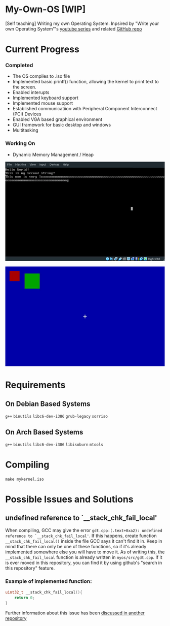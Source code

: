 # My-Own-OS [WIP]

[Self teaching] Writing my own Operating System. Inpsired by "Write your own Operating System"'s [youtube series](https://www.youtube.com/watch?v=1rnA6wpF0o4&list=PLHh55M_Kq4OApWScZyPl5HhgsTJS9MZ6M) and related [GitHub repo](https://github.com/AlgorithMan-de/wyoos)

# Current Progress

### Completed

- The OS compiles to .iso file
- Implemented basic printf() function, allowing the kernel to print text to the screen. 
- Enabled interupts
- Implemented keyboard support
- Implemented mouse support
- Established communicatiion with Peripheral Component Interconnect (PCI) Devices
- Enabled VGA based graphical environment
- GUI framework for basic desktop and windows
- Multitasking

### Working On

- Dynamic Memory Management / Heap

![](./Assets/demo.gif)

![](./Assets/demo2.gif)

# Requirements 

## On Debian Based Systems

``g++``
``binutils``
``libc6-dev-i386``
``grub-legacy``
``xorriso``

## On Arch Based Systems

``g++``
``binutils``
``libc6-dev-i386``
``libisoburn``
``mtools``

# Compiling

``make mykernel.iso``

# Possible Issues and Solutions

## undefined reference to `__stack_chk_fail_local'
When compiling, GCC may give the error ``gdt.cpp:(.text+0xa2): undefined reference to `__stack_chk_fail_local'``. If this happens, create function ``__stack_chk_fail_local()`` inside the file GCC says it can't find it in. Keep in mind that there can only be one of these functions, so if it's already implemented somewhere else you will have to move it. As of writing this, the ``__stack_chk_fail_local`` function is already written in ``myos/src/gdt.cpp``. If it is ever moved in this repository, you can find it by using github's "search in this repository" feature.

### Example of implemented function:

```C++
uint32_t __stack_chk_fail_local(){
    return 0;
}
```

Further information about this issue has been [discussed in another repository](https://github.com/AlgorithMan-de/wyoos/issues/15)

